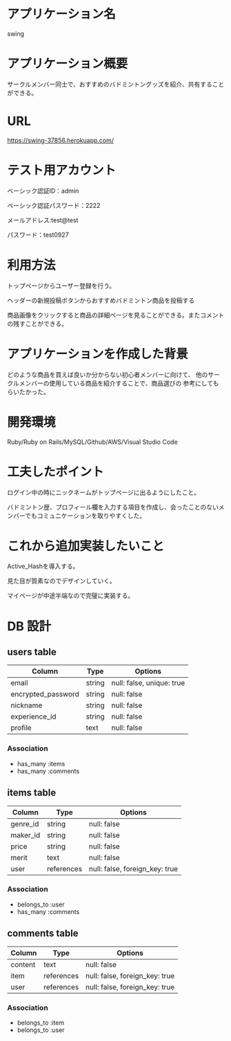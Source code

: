 
# アプリケーション名
swing

# アプリケーション概要
サークルメンバー同士で、おすすめのバドミントングッズを紹介、共有することができる。

# URL
https://swing-37856.herokuapp.com/

# テスト用アカウント
ベーシック認証ID：admin

ベーシック認証パスワード：2222

メールアドレス:test@test

パスワード：test0927

# 利用方法
トップページからユーザー登録を行う。

ヘッダーの新規投稿ボタンからおすすめバドミントン商品を投稿する

商品画像をクリックすると商品の詳細ページを見ることができる。またコメントの残すことができる。

# アプリケーションを作成した背景
どのような商品を買えば良いか分からない初心者メンバーに向けて、
他のサークルメンバーの使用している商品を紹介することで、商品選びの
参考にしてもらいたかった。


# 開発環境
Ruby/Ruby on Rails/MySQL/Github/AWS/Visual Studio Code

# 工夫したポイント
ログイン中の時にニックネームがトップページに出るようにしたこと。

バドミントン歴、プロフィール欄を入力する項目を作成し、会ったことのないメンバーでもコミュニケーションを取りやすくした。

# これから追加実装したいこと
Active_Hashを導入する。

見た目が質素なのでデザインしていく。

マイページが中途半端なので完璧に実装する。















# DB 設計

## users table

| Column             | Type                | Options                   |
|--------------------|---------------------|---------------------------|
| email              | string              | null: false, unique: true |メールアドレス
| encrypted_password | string              | null: false               |パスワード
| nickname           | string              | null: false               |ニックネーム
| experience_id      | string              | null: false               |バド歴
| profile            | text                | null: false               |自己紹介

### Association

* has_many :items
* has_many :comments


## items table

| Column                              | Type       | Options                        |
|-------------------------------------|------------|--------------------------------|
| genre_id                            | string     | null: false                    |
| maker_id                            | string     | null: false                    |
| price                               | string     | null: false                    |
| merit                               | text       | null: false                    |
| user                                | references | null: false, foreign_key: true |外部キー

### Association

 * belongs_to :user
 * has_many :comments


 ## comments table

| Column      | Type       | Options                        |
|-------------|------------|--------------------------------|
| content     | text       | null: false                    |コメント
| item        | references | null: false, foreign_key: true |外部キー
| user        | references | null: false, foreign_key: true |外部キー

### Association

- belongs_to :item
- belongs_to :user



